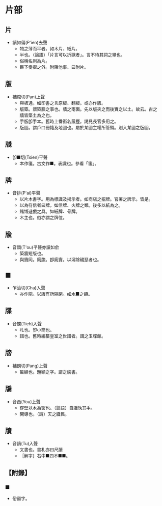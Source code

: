 # 片部

## 片

- 讀如偏(P'ien)去聲
    - 物之薄而平者。如木片、紙片。
    - 半也。（論語）「片言可以折獄者」。言不待其詞之畢也。
    - 俗稱名刺為片。
    - 臣下奏摺之外。附陳他事、曰附片。

## 版

- 補綰切(Pan)上聲
    - 與板通。如印書之言原板、翻板。或亦作版。
    - 版築。謂築牆之事也。牆之兩面。先以版夾之而後實之以土。故云。古之牆皆築土為之也。
    - 手版卽手本。舊時上番銜名履歷。謁見長官多用之。
    - 版圖。謂戶口冊籍及地圖也。屬於某國主權所管領。則入某國之版圖。

## 牋

- 卽■切(Tsien)平聲
    - 本作箋。古文作■。表識也。參看「箋」。

## 牌

- 音排(P'ai)平聲
    - 以片木書字。用為標識及揭示者。如商店之招牌。官署之牌示。皆是。
    - 以為符信者曰牌。如信牌、火牌之類。後多以紙為之。
    - 賭博遊戲之具。如紙牌、骨牌。
    - 木主也。俗亦謂之牌位。

## 牏

- 音頭(T'ou)平聲亦讀如俞
    - 築牆短版也。
    - 與竇同。廁牏。卽廁竇。以瀉除穢惡者也。

## ■

- 乍洽切(Cha)入聲
    - 亦作閘。以版有所隔閉。如水■之類。

## 牒

- 音蝶(Tieh)入聲
    - 札也。卽小簡也。
    - 譜也。舊時編纂皇室之世譜者。謂之玉牒館。

## 牓

- 補朗切(Pang)上聲
    - 匾額也。題額之字。謂之牓書。

## 牖

- 音酉(You)上聲
    - 穿壁以木為窗也。（論語）自牖執其手。
    - 開導也。（詩）天之牖民。

## 牘

- 音讀(Tu)入聲
    - 文書也。書札亦曰尺牘
    - ［解字］右中■四不■■。

## 【附錄】

### ■
- 俗窗字。

